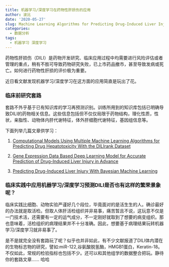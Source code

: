 ```yaml
---
title: 机器学习/深度学习在药物性肝损伤的应用
author: 波比
date: '2020-05-27'
slug: Machine Learning Algorithms for Predicting Drug-Induced Liver Injury
categories:
  - 数据分析
tags:
  - 机器学习 深度学习
---
```


药物性肝损伤（DILI）是药物开发研究、临床应用过程中均需要进行风险评估或者管理的重点，稍有不胜可导致药物研究失败，已上市药品撤市，甚至导致发病或死亡。如何进行药物性肝损的评价极为重要。

近日看文献发现机器学习/深度学习在这方面的应用简直是玩出了花。

### 临床前研究套路

套路不外乎基于已有知识库的学习再预测识别。训练所用到的知识库包括已明确导致DILI的药物相关信息。这些信息包括但不仅仅局限于药物结构，理化性质，性状，亲脂性、动物体内肝代谢特征，体外肝细胞代谢特征，基因组信息等。

下面列举几篇文章供学习：

1. [Computational Models Using Multiple Machine Learning Algorithms for Predicting Drug Hepatotoxicity With the DILIrank Dataset](https://pubmed.ncbi.nlm.nih.gov/32204453/)

2. [Gene Expression Data Based Deep Learning Model for Accurate Prediction of Drug-Induced Liver Injury in Advance](https://pubmed.ncbi.nlm.nih.gov/31188585)

3. [Predicting Drug-Induced Liver Injury With Bayesian Machine Learning](https://pubmed.ncbi.nlm.nih.gov/31535850)

### 临床实践中应用机器学习/深度学习预测DILI是否也有这样的繁荣景象呢？

临床实践比细胞、动物实验严谨好几个段位，毕竟面对的是活生生的人。确诊最好的办法就是取活检。但取人体肝活检组织并非易事，痛苦暂且不说，这玩意不仅是一门技术活，还需要有一定的运气成分，不一定刚好就取到了想要的病变组织。那也意味着，活检组织的病理结果并不十分准确。因此，想要基于病理结果玩转机器学习/深度学习就非易事了。

是不是就完全没有套路玩了呢？似乎也并非如此，有不少文献报道了DILI体内潜在的生物标志物的研究，譬如:miR-122,谷氨酸脱氢酶，HMGB1蛋白，Keratin-18。不仅如此，常规的检验指标也包括不少。还可以和其他组学的数据整合把玩。静待你的套路文章…… 哈哈